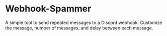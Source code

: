 # Webhook-Spammer
A simple tool to send repeated messages to a Discord webhook. Customize the message, number of messages, and delay between each message.
